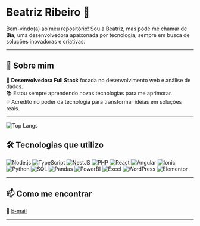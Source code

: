 # Beatriz Ribeiro 🦝
Bem-vindo(a) ao meu repositório! Sou a Beatriz, mas pode me chamar de **Bia**, uma desenvolvedora apaixonada por tecnologia, sempre em busca de soluções inovadoras e criativas.

---

## 🚀 **Sobre mim**  
🎯 **Desenvolvedora Full Stack** focada no desenvolvimento web e análise de dados.  
📚 Estou sempre aprendendo novas tecnologias para me aprimorar.  
💡 Acredito no poder da tecnologia para transformar ideias em soluções reais.

---
![Top Langs](https://github-readme-stats.vercel.app/api/top-langs/?username=biaribeiroexe&hide_progress=true)
## 🛠️ **Tecnologias que utilizo**  

![Node.js](https://img.shields.io/badge/-Node.js-339933?style=flat-square&logo=Node.js&logoColor=white)
![TypeScript](https://img.shields.io/badge/-TypeScript-3178C6?style=flat-square&logo=TypeScript&logoColor=white)
![NestJS](https://img.shields.io/badge/-NestJS-E0234E?style=flat-square&logo=NestJS&logoColor=white)
![PHP](https://img.shields.io/badge/-PHP-777BB4?style=flat-square&logo=php&logoColor=white) 
![React](https://img.shields.io/badge/-React-61DAFB?style=flat-square&logo=React&logoColor=black)
![Angular](https://img.shields.io/badge/-Angular-DD0031?style=flat-square&logo=Angular&logoColor=white)
![Ionic](https://img.shields.io/badge/-Ionic-3880FF?style=flat-square&logo=Ionic&logoColor=white)
![Python](https://img.shields.io/badge/-Python-3776AB?style=flat-square&logo=Python&logoColor=white)
![SQL](https://img.shields.io/badge/-SQL-4479A1?style=flat-square&logo=MySQL&logoColor=white)
![Pandas](https://img.shields.io/badge/-Pandas-150458?style=flat-square&logo=Pandas&logoColor=white)
![PowerBI](https://img.shields.io/badge/-PowerBI-F2C811?style=flat-square&logo=Power-BI&logoColor=black)
![Excel](https://img.shields.io/badge/-Excel-217346?style=flat-square&logo=Microsoft-Excel&logoColor=white)
![WordPress](https://img.shields.io/badge/-WordPress-21759B?style=flat-square&logo=WordPress&logoColor=white)
![Elementor](https://img.shields.io/badge/-Elementor-92003B?style=flat-square&logo=Elementor&logoColor=white)

---

## 📫 **Como me encontrar**  
  
📧 [E-mail](mailto:ribeiro.beatriz1888@gmail.com)  


---
